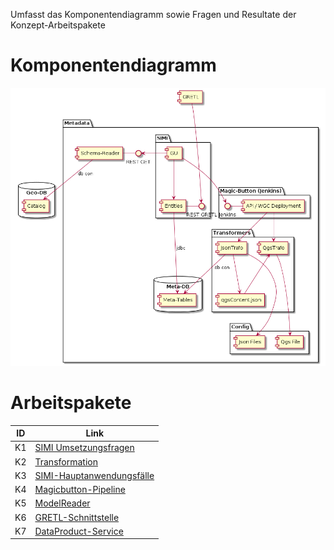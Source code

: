 Umfasst das Komponentendiagramm sowie Fragen und Resultate der Konzept-Arbeitspakete

# Komponentendiagramm

![Komponentendiagramm](../puml/rendered/components.png)

# Arbeitspakete

|ID|Link|
|---|---|
|K1|[SIMI Umsetzungsfragen](K1_Umsetzungsfragen.md)|
|K2|[Transformation](K2_Transformation.md)|
|K3|[SIMI-Hauptanwendungsfälle](K3_Hauptanwendungsfaelle.md)|
|K4|[Magicbutton-Pipeline](K4_Pipeline.md)|
|K5|[ModelReader](K5_ModelReader.md)|
|K6|[GRETL-Schnittstelle](K6_GRETL_Endpoint.md)|
|K7|[DataProduct-Service](K7_Dataproduct.md)|


















